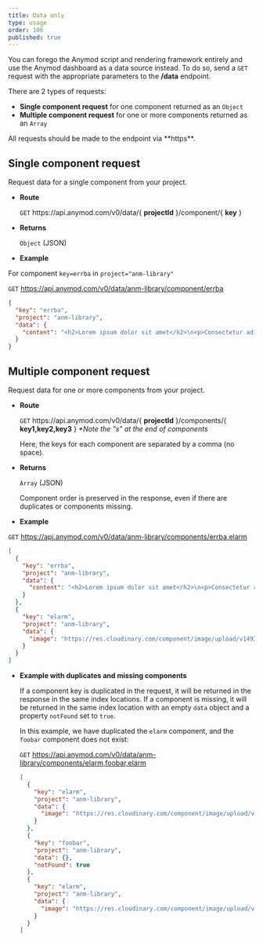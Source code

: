 ```yaml
---
title: Data only
type: usage
order: 106
published: true
---
```


You can forego the Anymod script and rendering framework entirely and use the Anymod dashboard as a data source instead. To do so, send a `GET` request with the appropriate parameters to the **/data** endpoint.

There are 2 types of requests:

- **Single component request** for one component returned as an `Object`
- **Multiple component request** for one or more components returned as an `Array`

<p class="tip">All requests should be made to the endpoint via **https**.</p>

## Single component request

Request data for a single component from your project.

- **Route**

  `GET` https://<span></span>api.anymod.com/v0/data/{ **projectId** }/component/{ **key** }

- **Returns**

  `Object` (JSON)

- **Example**

For component `key=errba` in `project="anm-library"`

`GET` https://api.anymod.com/v0/data/anm-library/component/errba

```json
{
  "key": "errba",
  "project": "anm-library",
  "data": {
    "content": "<h2>Lorem ipsum dolor sit amet</h2>\n<p>Consectetur adipiscing elit. Duis accumsan elementum vehicula. Praesent semper libero eu sapien imperdiet, quis sollicitudin erat maximus. Mauris semper consequat bibendum. Vestibulum eget vehicula justo. Vivamus id urna at libero tincidunt varius et sed ante. Sed tincidunt odio non urna ultricies lacinia. Nullam consequat leo eu diam maximus rutrum ac a sapien. Integer eget enim id tortor suscipit faucibus vel at urna. Sed luctus eget diam in facilisis...</p>"
  }
}
```

## Multiple component request

Request data for one or more components from your project.

- **Route**

  `GET` https://<span></span>api.anymod.com/v0/data/{ **projectId** }/components/{ **key1,key2,key3** }
  _*Note the "s" at the end of components_

  Here, the keys for each component are separated by a comma (no space).

- **Returns**

  `Array` (JSON)

   Component order is preserved in the response, even if there are duplicates or components missing.

- **Example**

`GET` https://api.anymod.com/v0/data/anm-library/components/errba,elarm

```json
[
  {
    "key": "errba",
    "project": "anm-library",
    "data": {
      "content": "<h2>Lorem ipsum dolor sit amet</h2>\n<p>Consectetur adipiscing elit. Duis accumsan elementum vehicula. Praesent semper libero eu sapien imperdiet, quis sollicitudin erat maximus. Mauris semper consequat bibendum. Vestibulum eget vehicula justo. Vivamus id urna at libero tincidunt varius et sed ante. Sed tincidunt odio non urna ultricies lacinia. Nullam consequat leo eu diam maximus rutrum ac a sapien. Integer eget enim id tortor suscipit faucibus vel at urna. Sed luctus eget diam in facilisis...</p>"
    }
  },
  {
    "key": "elarm",
    "project": "anm-library",
    "data": {
      "image": "https://res.cloudinary.com/component/image/upload/v1493739852/c0y1myh38wdbxunuyeef.png"
    }
  }
]
```

- **Example with duplicates and missing components**

  If a component key is duplicated in the request, it will be returned in the response in the same index locations. If a component is missing, it will be returned in the same index location with an empty `data` object and a property `notFound` set to `true`.

  In this example, we have duplicated the `elarm` component, and the `foobar` component does not exist:

  `GET` https://api.anymod.com/v0/data/anm-library/components/elarm,foobar,elarm

  ```json
  [
    {
      "key": "elarm",
      "project": "anm-library",
      "data": {
        "image": "https://res.cloudinary.com/component/image/upload/v1493739852/c0y1myh38wdbxunuyeef.png"
      }
    },
    {
      "key": "foobar",
      "project": "anm-library",
      "data": {},
      "notFound": true
    },
    {
      "key": "elarm",
      "project": "anm-library",
      "data": {
        "image": "https://res.cloudinary.com/component/image/upload/v1493739852/c0y1myh38wdbxunuyeef.png"
      }
    }
  ]
  ```
